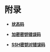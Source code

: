 # 附录<a name="dew_02_0300"></a>

-   **[状态码](状态码.md)**  

-   **[加密密钥错误码](加密密钥错误码.md)**  

-   **[SSH密钥对错误码](SSH密钥对错误码.md)**  


